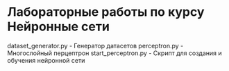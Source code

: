 # Лабораторные работы по курсу Нейронные сети
dataset_generator.py - Генератор датасетов
perceptron.py - Многослойный перцептрон
start_perceptron.py - Скрипт для создания и обучения нейронной сети 
